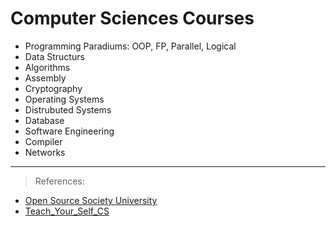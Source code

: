 Computer Sciences Courses
=========================

- Programming Paradiums: OOP, FP, Parallel, Logical
- Data Structurs
- Algorithms
- Assembly
- Cryptography 
- Operating Systems
- Distrubuted Systems
- Database
- Software Engineering
- Compiler
- Networks

------------------------------------------------------------------------------------------------------------------------
> References:
- [Open Source Society University](https://github.com/ossu/)
- [Teach_Your_Self_CS](https://teachyourselfcs.com/)